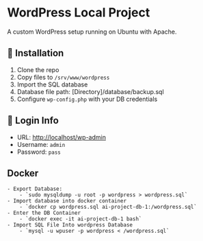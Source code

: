 # WordPress Local Project

A custom WordPress setup running on Ubuntu with Apache.

## 🔧 Installation

1. Clone the repo
2. Copy files to `/srv/www/wordpress`
3. Import the SQL database
4. Database file path: [Directory]/database/backup.sql
4. Configure `wp-config.php` with your DB credentials

## 🧪 Login Info

- URL: [http://localhost/wp-admin](http://localhost/wp-admin)
- Username: `admin`
- Password: `pass`

## Docker
    - Export Database:
        - `sudo mysqldump -u root -p wordpress > wordpress.sql`
    - Import database into docker container
        - `docker cp wordpress.sql ai-project-db-1:/wordpress.sql`
    - Enter the DB Container
        - `docker exec -it ai-project-db-1 bash`
    - Import SQL File Into wordpress Database
        - `mysql -u wpuser -p wordpress < /wordpress.sql`